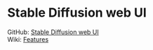 # Stable Diffusion web UI
GitHub: [Stable Diffusion web UI](https://github.com/AUTOMATIC1111/stable-diffusion-webui)  
Wiki: [Features](https://github.com/AUTOMATIC1111/stable-diffusion-webui/wiki/Features)
## 
